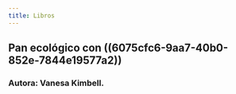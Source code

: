 ```yaml
---
title: Libros
---
```


## Pan ecológico con ((6075cfc6-9aa7-40b0-852e-7844e19577a2))
### Autora: Vanesa Kimbell.
